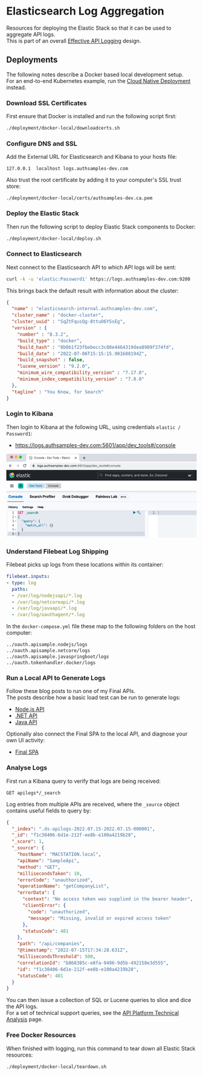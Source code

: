 # Elasticsearch Log Aggregation

Resources for deploying the Elastic Stack so that it can be used to aggregate API logs.\
This is part of an overall [Effective API Logging](https://authguidance.com/effective-api-logging/) design.

## Deployments

The following notes describe a Docker based local development setup.\
For an end-to-end Kubernetes example, run the [Cloud Native Deployment](https://github.com/gary-archer/oauth.cloudnative.deployment) instead.

### Download SSL Certificates

First ensure that Docker is installed and run the following script first:

```bash
./deployment/docker-local/downloadcerts.sh
```

### Configure DNS and SSL

Add the External URL for Elasticsearch and Kibana to your hosts file:

```text
127.0.0.1  localhost logs.authsamples-dev.com
```

Also trust the root certificate by adding it to your computer's SSL trust store:

```text
./deployment/docker-local/certs/authsamples-dev.ca.pem
```

### Deploy the Elastic Stack

Then run the following script to deploy Elastic Stack components to Docker:

```bash
./deployment/docker-local/deploy.sh
```

### Connect to Elasticsearch

Next connect to the Elasticsearch API to which API logs will be sent:

```bash
curl -k -u 'elastic:Password1' https://logs.authsamples-dev.com:9200
```

This brings back the default result with information about the cluster:

```json
{
  "name" : "elasticsearch-internal.authsamples-dev.com",
  "cluster_name" : "docker-cluster",
  "cluster_uuid" : "SqZtFqusQg-8ttuO6YSsEg",
  "version" : {
    "number" : "8.3.2",
    "build_type" : "docker",
    "build_hash" : "8b0b1f23fbebecc3c88e4464319dea8989f374fd",
    "build_date" : "2022-07-06T15:15:15.901688194Z",
    "build_snapshot" : false,
    "lucene_version" : "9.2.0",
    "minimum_wire_compatibility_version" : "7.17.0",
    "minimum_index_compatibility_version" : "7.0.0"
  },
  "tagline" : "You Know, for Search"
}
```

### Login to Kibana

Then login to Kibana at the following URL, using credentials `elastic / Password1`:

- https://logs.authsamples-dev.com:5601/app/dev_tools#/console

![Kibana UI](./doc/kibana.png)

### Understand Filebeat Log Shipping

Filebeat picks up logs from these locations within its container:

```yaml
filebeat.inputs:
- type: log
  paths:
  - /var/log/nodejsapi/*.log
  - /var/log/netcoreapi/*.log
  - /var/log/javaapi/*.log
  - /var/log/oauthagent/*.log
```

In the `docker-compose.yml` file these map to the following folders on the host computer:

```text
../oauth.apisample.nodejs/logs
../oauth.apisample.netcore/logs
../oauth.apisample.javaspringboot/logs
../oauth.tokenhandler.docker/logs
```

### Run a Local API to Generate Logs

Follow these blog posts to run one of my Final APIs.\
The posts describe how a basic load test can be run to generate logs:

- [Node.js API](https://authguidance.com/api-architecture-node/)
- [.NET API](https://authguidance.com/net-core-code-sample-overview/)
- [Java API](https://authguidance.com/java-spring-boot-api-overview/)

Optionally also connect the Final SPA to the local API, and diagnose your own UI activity:

- [Final SPA](https://authguidance.com/final-spa-overview/)

### Analyse Logs

First run a Kibana query to verify that logs are being received:

```text
GET apilogs*/_search
```

Log entries from multiple APIs are received, where the `_source` object contains useful fields to query by:

```json
{
  "_index": ".ds-apilogs-2022.07.15-2022.07.15-000001",
  "_id": "f1c38406-6d1e-212f-ee8b-e100a4219b28",
  "_score": 1,
  "_source": {
    "hostName": "MACSTATION.local",
    "apiName": "SampleApi",
    "method": "GET",
    "millisecondsTaken": 10,
    "errorCode": "unauthorized",
    "operationName": "getCompanyList",
    "errorData": {
      "context": "No access token was supplied in the bearer header",
      "clientError": {
        "code": "unauthorized",
        "message": "Missing, invalid or expired access token"
      },
      "statusCode": 401
    },
    "path": "/api/companies",
    "@timestamp": "2022-07-15T17:34:28.631Z",
    "millisecondsThreshold": 500,
    "correlationId": "b868385c-e8fa-9496-9d5b-492158e3d555",
    "id": "f1c38406-6d1e-212f-ee8b-e100a4219b28",
    "statusCode": 401
  }
}
```

You can then issue a collection of SQL or Lucene queries to slice and dice the API logs.\
For a set of technical support queries, see the [API Platform Technical Analysis](https://authguidance.com/api-technical-support-analysis) page.

### Free Docker Resources

When finished with logging, run this command to tear down all Elastic Stack resources:

```bash
./deployment/docker-local/teardown.sh
```
